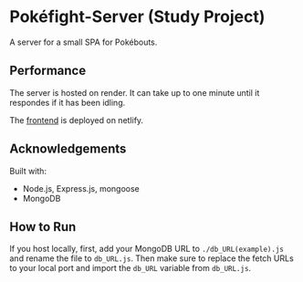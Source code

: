 # Pokéfight-Server (Study Project)

A server for a small SPA for Pokébouts.

## Performance

The server is hosted on render. It can take up to one minute until it respondes if it has been idling.

The <a href="https://github.com/videlicet/Pokefight" target="_blank">frontend</a> is deployed on netlify. 

## Acknowledgements

Built with:
* Node.js, Express.js, mongoose
* MongoDB

## How to Run

If you host locally, first, add your MongoDB URL to `./db_URL(example).js` and rename the file to `db_URL.js`. Then make sure to replace the fetch URLs to your local port and import the `db_URL` variable from `db_URL.js`.
